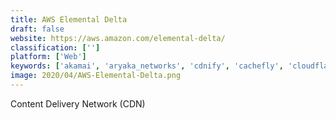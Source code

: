 ```yaml
---
title: AWS Elemental Delta
draft: false 
website: https://aws.amazon.com/elemental-delta/
classification: ['']
platform: ['Web']
keywords: ['akamai', 'aryaka_networks', 'cdnify', 'cachefly', 'cloudflare', 'fastly_edge_cloud', 'google_cloud_cdn', 'ibm_enterprise_video_streaming', 'imperva_cloud_application_security', 'keycdn', 'kollective', 'rackspace_cdn']
image: 2020/04/AWS-Elemental-Delta.png
---
```

Content Delivery Network (CDN)